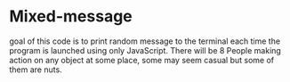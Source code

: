 # Mixed-message
goal of this code is to print random message to the terminal each time the program is launched using only JavaScript.
There will be 8 People making action on any object at some place, some may seem casual but some of them are nuts.
